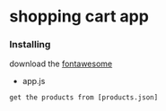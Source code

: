# shopping cart app



### Installing

download the [fontawesome](fontawesome/css/all.css)


* app.js
```
get the products from [products.json]
        
```
